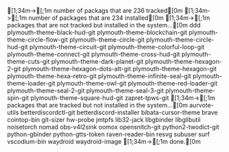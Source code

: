   [1;34m->[;1m number of packags that are 236 tracked[0m
  [1;34m->[;1m number of packages that are 234 installed[0m
  [1;34m->[;1m packages that are not tracked but installed in the system...[0m
ddd
plymouth-theme-black-hud-git
plymouth-theme-blockchain-git
plymouth-theme-circle-flow-git
plymouth-theme-circle-git
plymouth-theme-circle-hud-git
plymouth-theme-circuit-git
plymouth-theme-colorful-loop-git
plymouth-theme-connect-git
plymouth-theme-cross-hud-git
plymouth-theme-cuts-git
plymouth-theme-dark-planet-git
plymouth-theme-hexagon-2-git
plymouth-theme-hexagon-dots-alt-git
plymouth-theme-hexagon-git
plymouth-theme-hexa-retro-git
plymouth-theme-infinite-seal-git
plymouth-theme-loader-git
plymouth-theme-owl-git
plymouth-theme-red-loader-git
plymouth-theme-seal-2-git
plymouth-theme-seal-3-git
plymouth-theme-spin-git
plymouth-theme-square-hud-git
zapret-tpws-git
  [1;34m->[;1m packages that are tracked but not installed in the system...[0m
aurvote-utils
betterdiscordctl-git
betterdiscord-installer
bibata-cursor-theme
brave
cointop-bin
git-sizer
hw-probe
jmtpfs
lib32-jack
libgbinder
libglibutil
noisetorch
nomad
obs-v4l2sink
oomox
opensnitch-git
python2-twodict-git
python-gbinder
python-gtts-token
raven-reader-bin
resvg
subuser
surf
vscodium-bin
waydroid
waydroid-image
  [1;34m->[;1m done.[0m
